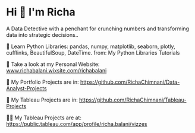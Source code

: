 # Hi 👋 I'm Richa


A Data Detective with a penchant for crunching numbers and transforming data into strategic decisions..


🔭 Learn Python Libraries: pandas, numpy, matplotlib, seaborn, plotly, cufflinks, BeautifulSoup, DateTime. from: My Python Libraries Tutorials

📝 Take a look at my Personal Website: www.richabalani.wixsite.com/richabalani

🌱 My Portfolio Projects are in: https://github.com/RichaChimnani/Data-Analyst-Projects

🌱 My Tableau Projects are in: https://github.com/RichaChimnani/Tableau-Projects

👨‍💻 My Tableau Projects are at: https://public.tableau.com/app/profile/richa.balani/vizzes



